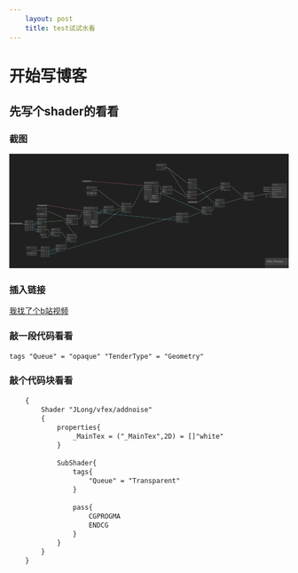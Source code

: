 ```yaml
---
    layout: post
    title: test试试水看
---
```

# 开始写博客
## 先写个shader的看看
### 截图
![](/assets/20220711/SG001.png "截图")
### 插入链接
[我找了个b站视频](https://www.bilibili.com/video/BV1A3411w765?share_source=copy_web)
### 敲一段代码看看
` tags "Queue" = "opaque" "TenderType" = "Geometry" `
### 敲个代码块看看
```
    {
        Shader "JLong/vfex/addnoise"
        {
            properties{
                _MainTex = ("_MainTex",2D) = []"white"
            }
            
            SubShader{
                tags{
                    "Queue" = "Transparent"
                }

                pass{
                    CGPROGMA
                    ENDCG
                }
            }
        }
    }
```

